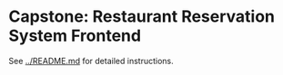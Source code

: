 # Capstone: Restaurant Reservation System Frontend

See [../README.md](../README.md) for detailed instructions.
